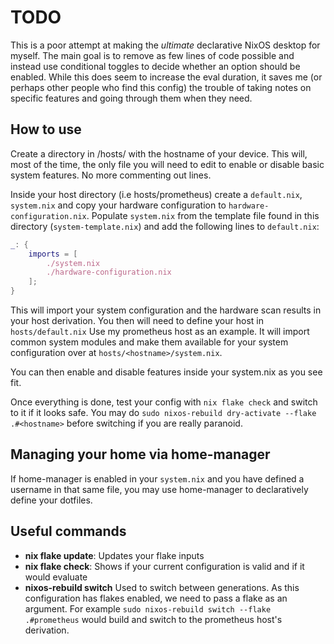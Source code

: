 # TODO

This is a poor attempt at making the *ultimate* declarative NixOS desktop for myself.
The main goal is to remove as few lines of code possible and instead use conditional
toggles to decide whether an option should be enabled. While this does seem to increase
the eval duration, it saves me (or perhaps other people who find this config) the trouble
of taking notes on specific features and going through them when they need.

## How to use

Create a directory in /hosts/ with the hostname of your device. This will, most of the time,
the only file you will need to edit to enable or disable basic system features. No 
more commenting out lines.

Inside your host directory (i.e hosts/prometheus) create a `default.nix`, `system.nix` and 
copy your hardware configuration to `hardware-configuration.nix`. Populate `system.nix`
from the template file found in this directory (`system-template.nix`) and add the following
lines to `default.nix`:

```nix
_: {
    imports = [
        ./system.nix 
        ./hardware-configuration.nix
    ];
}
```

This will import your system configuration and the hardware scan results in your host 
derivation. You then will need to define your host in `hosts/default.nix` Use my 
prometheus host as an example. It will import common system modules and make them available
for your system configuration over at `hosts/<hostname>/system.nix`. 

You can then enable and disable features inside your system.nix as you see fit.


Once everything is done, test your config with `nix flake check` and switch to it 
if it looks safe. You may do `sudo nixos-rebuild dry-activate --flake .#<hostname>`
before switching if you are really paranoid.

## Managing your home via home-manager 

If home-manager is enabled in your `system.nix` and you have defined a username in that 
same file, you may use home-manager to declaratively define your dotfiles. 


## Useful commands

- **nix flake update**: Updates your flake inputs
- **nix flake check**: Shows if your current configuration is valid and if it 
would evaluate
- **nixos-rebuild switch** Used to switch between generations. As this configuration
has flakes enabled, we need to pass a flake as an argument. For example 
`sudo nixos-rebuild switch --flake .#prometheus` would build and switch to the prometheus
host's derivation.




